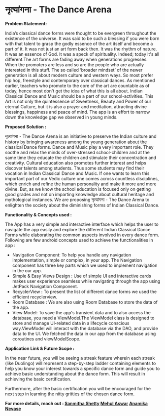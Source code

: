 
# नृत्यांगना - The Dance Arena 


<b> Problem Statement: </b>

India’s classical dance forms were thought to be evergreen throughout the existence of the universe. It was said to be such a blessing if you were born with that talent to grasp the godly essence of the art itself and become a part of it. It was not just an art form back then. It was the rhythm of nature. It was an essence of God. It was a speck of spirituality. Indeed; today it's all different.The art forms are fading away when generations progresses. When the promoters are less and so are the people who are actually interested in this stuff. The so called ‘broader mindset’ of the newer generation is all about modern culture and western ways. So most prefer hip hop, freestyle and contemporary over classical dances. As mentioned earlier, teachers who promote to the core of the art are countable as of today, hence most don't get the idea of what this is all about.        Indian Classical Dance and Music should be a part of our school-activities. This Art is not only the quintessence of Sweetness, Beauty and Power of our eternal Culture, but it is also a prayer and meditation, attracting divine blessings, happiness and peace of mind. The app is an effort to narrow down the knowledge gap we observed in young minds.

<b> Proposed Solution : </b>

नृत्यांगना - The Dance Arena is an initiative to preserve the Indian culture and history by bringing awareness among the young generation about the classical Dance forms. Dance and Music play a very important role. They soothe and relax the minds of over-stressed school-children and at the same time they educate the children and stimulate their concentration and creativity. Cultural education also promotes further interest and helps discover talents among students. Thus some students may find their vocation in Indian Classical Dance and Music. If one wants to learn this important part of our Vedic culture one comes across countless disciplines, which enrich and refine the human personality and make it more and more divine. But, as we know the school education is focused only on getting good grades and not on imparting knowledge about cultural heritage and mythological instances. We are proposing नृत्यांगना - The Dance Arena to enlighten the society about the diminishing forms of Indian Classical Dance.

<b> Functionality & Concepts used : </b>

 The App has a very simple and interactive interface which helps the user to navigate the app easily and explore the different Indian Classical Dance Forms while elaborating the common aspects involved in every dance form. Following are few android concepts used to achieve the functionalities in app :
 
 - Navigation Component: To help you handle any navigation implementation, simple or complex, in your app. The Navigation component has three key parts which we used to implement navigation in the our app.
 - Simple & Easy Views Design : Use of simple UI and interactive cards makes user experience seamless while navigating through the app using JetPack Navigation Component.
- RecyclerView : To present the list of different dance forms we used the efficient recyclerview.
- Room Database : We are also using Room Database to store the data of the app.
- View Model: To save the app's transient data and to also access the database, you need a ViewModel.The ViewModel class is designed to store and manage UI-related data in a lifecycle conscious way.ViewModel will interact with the database via the DAO, and provide data to the UI. We fetched the data in our app from the database using coroutines and viewModelScope.

<b> Application Link & Future Scope : </b>

In the near future, you will be seeing a streak feature wherein each streak (like Duolingo) will represent a step-by-step ladder containing elements to help you know your interest towards a specific dance form and guide you to achieve basic understanding about the dance form. This will result in achieving the basic certification. 

Furthermore, after the basic certification you will be encouraged for the next step in learning the nitty gritties of the chosen dance form.

<b> For more details, reach out : [Sanmitha Shetty](https://www.linkedin.com/in/sanmithashetty07/)   [Mehul Aswar](https://www.linkedin.com/in/mehulaswar06/)   [Anamika Nevase](https://www.linkedin.com/in/anamikanevase4433/) </b>

